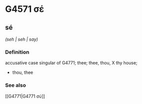 # G4571 σέ

## sé

_(seh | seh | say)_

### Definition

accusative case singular of G4771; thee; thee, thou, X thy house; 

- thou, thee

### See also

[[G4771|G4771 σύ]]
